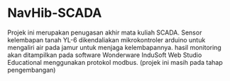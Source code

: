 # NavHib-SCADA
Projek ini merupakan penugasan akhir mata kuliah SCADA. Sensor kelembapan tanah YL-6 dikendaliakan mikrokontroler arduino untuk mengaliri air pada jamur untuk menjaga kelembapannya. hasil monitoring akan ditampilkan pada software Wonderware InduSoft Web Studio Educational menggunakan protokol modbus. (projek ini masih pada tahap pengembangan)
